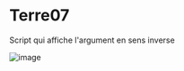 # Terre07
Script qui affiche l'argument en sens inverse

![image](https://user-images.githubusercontent.com/83811609/168443838-3588b44e-c453-4ef0-bb93-edf49d32fc29.png)
